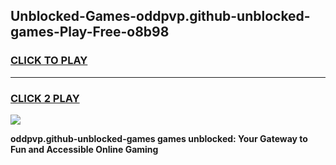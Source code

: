
## Unblocked-Games-oddpvp.github-unblocked-games-Play-Free-o8b98
<h3>
<a href="https://premium76.site?title=oddpvp.github-unblocked-games&ref=20M">CLICK TO PLAY</a></h3>
<hr>

<h3>
<a href="https://premium76.site?title=oddpvp.github-unblocked-games&ref=20M">CLICK 2 PLAY</a>
  
</h3>

<a href="https://premium76.site?title=oddpvp.github-unblocked-games&ref=19M"><img src="https://clearcache.store/games.png"></a>


**oddpvp.github-unblocked-games games unblocked: Your Gateway to Fun and Accessible Online Gaming**

